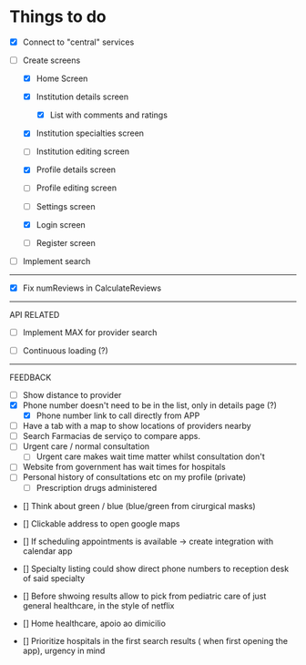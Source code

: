 # Things to do

-   [x] Connect to "central" services

-   [ ] Create screens
    -   [x] Home Screen
    -   [x] Institution details screen
        -   [x] List with comments and ratings
    -   [x] Institution specialties screen
    -   [ ] Institution editing screen
    -   [x] Profile details screen
    -   [ ] Profile editing screen
    -   [ ] Settings screen

    -   [x] Login screen
    -   [ ] Register screen
-   [ ] Implement search

----------------
- [x] Fix numReviews in CalculateReviews 


----------------
API RELATED

- [ ] Implement MAX for provider search
- [ ] Continuous loading (?)




-------------
FEEDBACK

- [ ] Show distance to provider
- [x] Phone number doesn't need to be in the list, only in details page (?)
    - [x] Phone number link to call directly from APP
- [ ] Have a tab with a map to show locations of providers nearby
- [ ] Search Farmacias de serviço to compare apps. 
- [ ] Urgent care / normal consultation
    - [ ] Urgent care makes wait time matter whilst consultation don't
 
- [ ] Website from government has wait times for hospitals 
- [ ] Personal history of consultations etc on my profile (private)
    - [ ] Prescription drugs administered 

- [] Think about green / blue (blue/green from cirurgical masks)
- [] Clickable address to open google maps

- [] If scheduling appointments is available -> create integration with calendar app

- [] Specialty listing could show direct phone numbers to reception desk of said specialty

- [] Before shwoing results allow to pick from pediatric care of just general healthcare, in the style of netflix 

- [] Home healthcare, apoio ao dimicilio 

- [] Prioritize hospitals in the first search results ( when first opening the app), urgency in mind